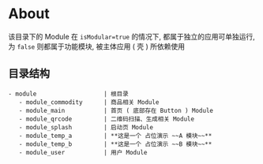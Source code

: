# About

该目录下的 Module 在 `isModular=true` 的情况下, 都属于独立的应用可单独运行, 为 `false` 则都属于功能模块, 被主体应用 ( 壳 ) 所依赖使用

## 目录结构

```
- module                   | 根目录
   - module_commodity      | 商品相关 Module
   - module_main           | 首页 ( 底部存在 Button ) Module
   - module_qrcode         | 二维码扫描、生成相关 Module
   - module_splash         | 启动页 Module
   - module_temp_a         | **这是一个 占位演示 ~~A 模块~~**
   - module_temp_b         | **这是一个 占位演示 ~~B 模块~~**
   - module_user           | 用户 Module
```